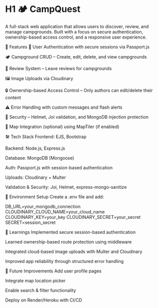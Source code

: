 # H1 🏕️ CampQuest
A full-stack web application that allows users to discover, review, and manage campgrounds. Built with a focus on secure authentication, ownership-based access control, and a responsive user experience.

🚀 Features
🔐 User Authentication with secure sessions via Passport.js

🏕️ Campground CRUD – Create, edit, delete, and view campgrounds

📝 Review System – Leave reviews for campgrounds

🖼️ Image Uploads via Cloudinary

🔒 Ownership-based Access Control – Only authors can edit/delete their content

⚠️ Error Handling with custom messages and flash alerts

🧼 Security – Helmet, Joi validation, and MongoDB injection protection

📍 Map Integration (optional) using MapTiler (if enabled)

🛠️ Tech Stack
Frontend: EJS, Bootstrap

Backend: Node.js, Express.js

Database: MongoDB (Mongoose)

Auth: Passport.js with session-based authentication

Uploads: Cloudinary + Multer

Validation & Security: Joi, Helmet, express-mongo-sanitize

🧪 Environment Setup
Create a .env file and add:

DB_URL=your_mongodb_connection
CLOUDINARY_CLOUD_NAME=your_cloud_name
CLOUDINARY_KEY=your_key
CLOUDINARY_SECRET=your_secret
SECRET=session_secret

🧠 Learnings
Implemented secure session-based authentication

Learned ownership-based route protection using middleware

Integrated cloud-based image uploads with Multer and Cloudinary

Improved app reliability through structured error handling

📌 Future Improvements
Add user profile pages

Integrate map location picker

Enable search & filter functionality

Deploy on Render/Heroku with CI/CD
